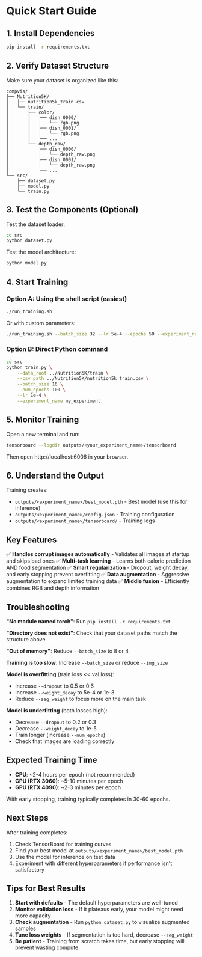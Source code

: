 # Quick Start Guide

## 1. Install Dependencies

```bash
pip install -r requirements.txt
```

## 2. Verify Dataset Structure

Make sure your dataset is organized like this:

```
compvis/
├── Nutrition5K/
│   ├── nutrition5k_train.csv
│   └── train/
│       ├── color/
│       │   ├── dish_0000/
│       │   │   └── rgb.png
│       │   ├── dish_0001/
│       │   │   └── rgb.png
│       │   └── ...
│       └── depth_raw/
│           ├── dish_0000/
│           │   └── depth_raw.png
│           ├── dish_0001/
│           │   └── depth_raw.png
│           └── ...
└── src/
    ├── dataset.py
    ├── model.py
    └── train.py
```

## 3. Test the Components (Optional)

Test the dataset loader:

```bash
cd src
python dataset.py
```

Test the model architecture:

```bash
python model.py
```

## 4. Start Training

### Option A: Using the shell script (easiest)

```bash
./run_training.sh
```

Or with custom parameters:

```bash
./run_training.sh --batch_size 32 --lr 5e-4 --epochs 50 --experiment_name my_first_run
```

### Option B: Direct Python command

```bash
cd src
python train.py \
    --data_root ../Nutrition5K/train \
    --csv_path ../Nutrition5K/nutrition5k_train.csv \
    --batch_size 16 \
    --num_epochs 100 \
    --lr 1e-4 \
    --experiment_name my_experiment
```

## 5. Monitor Training

Open a new terminal and run:

```bash
tensorboard --logdir outputs/<your_experiment_name>/tensorboard
```

Then open http://localhost:6006 in your browser.

## 6. Understand the Output

Training creates:

- `outputs/<experiment_name>/best_model.pth` - Best model (use this for inference)
- `outputs/<experiment_name>/config.json` - Training configuration
- `outputs/<experiment_name>/tensorboard/` - Training logs

## Key Features

✅ **Handles corrupt images automatically** - Validates all images at startup and skips bad ones
✅ **Multi-task learning** - Learns both calorie prediction AND food segmentation
✅ **Smart regularization** - Dropout, weight decay, and early stopping prevent overfitting
✅ **Data augmentation** - Aggressive augmentation to expand limited training data
✅ **Middle fusion** - Efficiently combines RGB and depth information

## Troubleshooting

**"No module named torch"**: Run `pip install -r requirements.txt`

**"Directory does not exist"**: Check that your dataset paths match the structure above

**"Out of memory"**: Reduce `--batch_size` to 8 or 4

**Training is too slow**: Increase `--batch_size` or reduce `--img_size`

**Model is overfitting** (train loss << val loss):

- Increase `--dropout` to 0.5 or 0.6
- Increase `--weight_decay` to 5e-4 or 1e-3
- Reduce `--seg_weight` to focus more on the main task

**Model is underfitting** (both losses high):

- Decrease `--dropout` to 0.2 or 0.3
- Decrease `--weight_decay` to 1e-5
- Train longer (increase `--num_epochs`)
- Check that images are loading correctly

## Expected Training Time

- **CPU**: ~2-4 hours per epoch (not recommended)
- **GPU (RTX 3060)**: ~5-10 minutes per epoch
- **GPU (RTX 4090)**: ~2-3 minutes per epoch

With early stopping, training typically completes in 30-60 epochs.

## Next Steps

After training completes:

1. Check TensorBoard for training curves
2. Find your best model at `outputs/<experiment_name>/best_model.pth`
3. Use the model for inference on test data
4. Experiment with different hyperparameters if performance isn't satisfactory

## Tips for Best Results

1. **Start with defaults** - The default hyperparameters are well-tuned
2. **Monitor validation loss** - If it plateaus early, your model might need more capacity
3. **Check augmentation** - Run `python dataset.py` to visualize augmented samples
4. **Tune loss weights** - If segmentation is too hard, decrease `--seg_weight`
5. **Be patient** - Training from scratch takes time, but early stopping will prevent wasting compute
